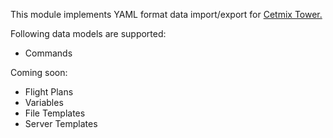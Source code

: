 This module implements YAML format data import/export for [Cetmix Tower.](https://cetmix.com/tower)

Following data models are supported:

- Commands

Coming soon:

- Flight Plans
- Variables
- File Templates
- Server Templates